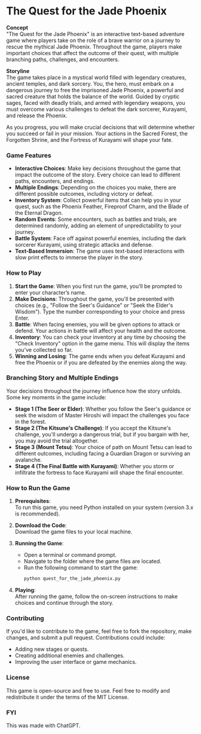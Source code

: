 # The Quest for the Jade Phoenix

**Concept**  
"The Quest for the Jade Phoenix" is an interactive text-based adventure game where players take on the role of a brave warrior on a journey to rescue the mythical Jade Phoenix. Throughout the game, players make important choices that affect the outcome of their quest, with multiple branching paths, challenges, and encounters.

**Storyline**  
The game takes place in a mystical world filled with legendary creatures, ancient temples, and dark sorcery. You, the hero, must embark on a dangerous journey to free the imprisoned Jade Phoenix, a powerful and sacred creature that holds the balance of the world. Guided by cryptic sages, faced with deadly trials, and armed with legendary weapons, you must overcome various challenges to defeat the dark sorcerer, Kurayami, and release the Phoenix.

As you progress, you will make crucial decisions that will determine whether you succeed or fail in your mission. Your actions in the Sacred Forest, the Forgotten Shrine, and the Fortress of Kurayami will shape your fate.

### Game Features

- **Interactive Choices**: Make key decisions throughout the game that impact the outcome of the story. Every choice can lead to different paths, encounters, and endings.
- **Multiple Endings**: Depending on the choices you make, there are different possible outcomes, including victory or defeat.
- **Inventory System**: Collect powerful items that can help you in your quest, such as the Phoenix Feather, Fireproof Charm, and the Blade of the Eternal Dragon.
- **Random Events**: Some encounters, such as battles and trials, are determined randomly, adding an element of unpredictability to your journey.
- **Battle System**: Face off against powerful enemies, including the dark sorcerer Kurayami, using strategic attacks and defense.
- **Text-Based Immersion**: The game uses text-based interactions with slow print effects to immerse the player in the story.

### How to Play

1. **Start the Game**: When you first run the game, you’ll be prompted to enter your character’s name.
2. **Make Decisions**: Throughout the game, you'll be presented with choices (e.g., "Follow the Seer's Guidance" or "Seek the Elder's Wisdom"). Type the number corresponding to your choice and press Enter.
3. **Battle**: When facing enemies, you will be given options to attack or defend. Your actions in battle will affect your health and the outcome.
4. **Inventory**: You can check your inventory at any time by choosing the "Check Inventory" option in the game menu. This will display the items you've collected so far.
5. **Winning and Losing**: The game ends when you defeat Kurayami and free the Phoenix or if you are defeated by the enemies along the way.

### Branching Story and Multiple Endings

Your decisions throughout the journey influence how the story unfolds. Some key moments in the game include:

- **Stage 1 (The Seer or Elder)**: Whether you follow the Seer's guidance or seek the wisdom of Master Hiroshi will impact the challenges you face in the forest.
- **Stage 2 (The Kitsune's Challenge)**: If you accept the Kitsune's challenge, you'll undergo a dangerous trial, but if you bargain with her, you may avoid the trial altogether.
- **Stage 3 (Mount Tetsu)**: Your choice of path on Mount Tetsu can lead to different outcomes, including facing a Guardian Dragon or surviving an avalanche.
- **Stage 4 (The Final Battle with Kurayami)**: Whether you storm or infiltrate the fortress to face Kurayami will shape the final encounter.

### How to Run the Game

1. **Prerequisites**:  
   To run this game, you need Python installed on your system (version 3.x is recommended).

2. **Download the Code**:  
   Download the game files to your local machine.

3. **Running the Game**:
   - Open a terminal or command prompt.
   - Navigate to the folder where the game files are located.
   - Run the following command to start the game:
     ```bash
     python quest_for_the_jade_phoenix.py
     ```

4. **Playing**:  
   After running the game, follow the on-screen instructions to make choices and continue through the story.


### Contributing

If you'd like to contribute to the game, feel free to fork the repository, make changes, and submit a pull request. Contributions could include:

- Adding new stages or quests.
- Creating additional enemies and challenges.
- Improving the user interface or game mechanics.

### License

This game is open-source and free to use. Feel free to modify and redistribute it under the terms of the MIT License.

### FYI

This was made with ChatGPT.
